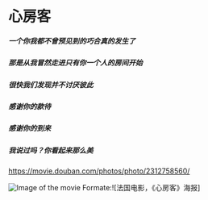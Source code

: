 
# 心房客

##### 一个你我都不曾预见到的巧合真的发生了
##### 那是从我冒然走进只有你一个人的房间开始
##### 很快我们发现并不讨厌彼此
##### 感谢你的款待
##### 感谢你的到来
##### 我说过吗？你看起来那么美

https://movie.douban.com/photos/photo/2312758560/

![Image of the movie](/img_resource/asphalte.jpg)
Formate:![法国电影，《心房客》海报]






